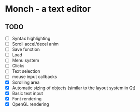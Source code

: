 # Monch - a text editor

## TODO

- [ ] Syntax highlighting
- [ ] Scroll accel/decel anim
- [ ] Save function
- [ ] Load
- [ ] Menu system
- [ ] Clicks
- [ ] Text selection
- [ ] mouse input callbacks
- [x] Scrolling area
- [x] Automatic sizing of objects (similar to the layout system in Qt)
- [x] Basic text input
- [x] Font rendering
- [x] OpenGL rendering